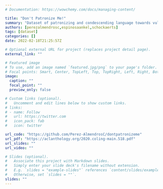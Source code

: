 ```yaml
---
# Documentation: https://wowchemy.com/docs/managing-content/

title: "Don't Patronize Me!"
summary: "Dataset of patronizing and condescending language towards vulnerable communities"
authors: [perezalmendrosc,espinosaankel,schockaerts]
tags: [dataset]
categories: []
date: 2022-02-18T21:25:57Z

# Optional external URL for project (replaces project detail page).
external_link: ""

# Featured image
# To use, add an image named `featured.jpg/png` to your page's folder.
# Focal points: Smart, Center, TopLeft, Top, TopRight, Left, Right, BottomLeft, Bottom, BottomRight.
image:
  caption: ""
  focal_point: ""
  preview_only: false

# Custom links (optional).
#   Uncomment and edit lines below to show custom links.
# links:
# - name: Follow
#   url: https://twitter.com
#   icon_pack: fab
#   icon: twitter

url_code: "https://github.com/Perez-AlmendrosC/dontpatronizeme"
url_pdf: "https://aclanthology.org/2020.coling-main.518.pdf"
url_slides: ""
url_video: ""

# Slides (optional).
#   Associate this project with Markdown slides.
#   Simply enter your slide deck's filename without extension.
#   E.g. `slides = "example-slides"` references `content/slides/example-slides.md`.
#   Otherwise, set `slides = ""`.
slides: ""
---
```

